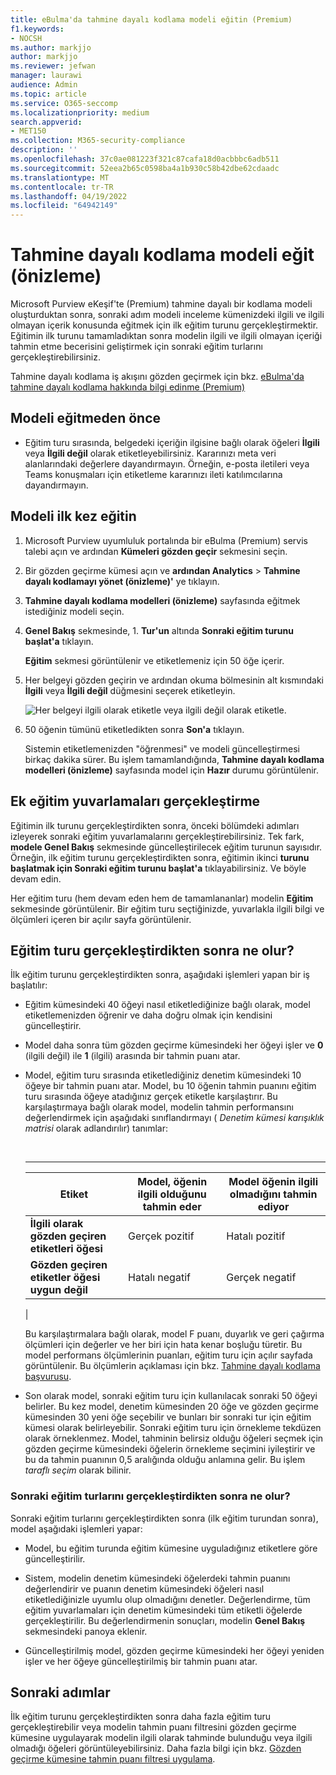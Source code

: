```yaml
---
title: eBulma'da tahmine dayalı kodlama modeli eğitin (Premium)
f1.keywords:
- NOCSH
ms.author: markjjo
author: markjjo
ms.reviewer: jefwan
manager: laurawi
audience: Admin
ms.topic: article
ms.service: O365-seccomp
ms.localizationpriority: medium
search.appverid:
- MET150
ms.collection: M365-security-compliance
description: ''
ms.openlocfilehash: 37c0ae081223f321c87cafa18d0acbbbc6adb511
ms.sourcegitcommit: 52eea2b65c0598ba4a1b930c58b42dbe62cdaadc
ms.translationtype: MT
ms.contentlocale: tr-TR
ms.lasthandoff: 04/19/2022
ms.locfileid: "64942149"
---
```

# <a name="train-a-predictive-coding-model-preview"></a>Tahmine dayalı kodlama modeli eğit (önizleme)

Microsoft Purview eKeşif'te (Premium) tahmine dayalı bir kodlama modeli oluşturduktan sonra, sonraki adım modeli inceleme kümenizdeki ilgili ve ilgili olmayan içerik konusunda eğitmek için ilk eğitim turunu gerçekleştirmektir. Eğitimin ilk turunu tamamladıktan sonra modelin ilgili ve ilgili olmayan içeriği tahmin etme becerisini geliştirmek için sonraki eğitim turlarını gerçekleştirebilirsiniz.

Tahmine dayalı kodlama iş akışını gözden geçirmek için bkz. [eBulma'da tahmine dayalı kodlama hakkında bilgi edinme (Premium)](predictive-coding-overview.md#the-predictive-coding-workflow)

## <a name="before-you-train-a-model"></a>Modeli eğitmeden önce

- Eğitim turu sırasında, belgedeki içeriğin ilgisine bağlı olarak öğeleri **İlgili** veya **İlgili değil** olarak etiketleyebilirsiniz. Kararınızı meta veri alanlarındaki değerlere dayandırmayın. Örneğin, e-posta iletileri veya Teams konuşmaları için etiketleme kararınızı ileti katılımcılarına dayandırmayın.

## <a name="train-a-model-for-the-first-time"></a>Modeli ilk kez eğitin

1. Microsoft Purview uyumluluk portalında bir eBulma (Premium) servis talebi açın ve ardından **Kümeleri gözden geçir** sekmesini seçin.

2. Bir gözden geçirme kümesi açın ve **ardından Analytics** >  **Tahmine dayalı kodlamayı yönet (önizleme)'** ye tıklayın.

3. **Tahmine dayalı kodlama modelleri (önizleme)** sayfasında eğitmek istediğiniz modeli seçin.

4. **Genel Bakış** sekmesinde, 1. **Tur'un** altında **Sonraki eğitim turunu başlat'a** tıklayın.

   **Eğitim** sekmesi görüntülenir ve etiketlemeniz için 50 öğe içerir.

5. Her belgeyi gözden geçirin ve ardından okuma bölmesinin alt kısmındaki **İlgili** veya **İlgili değil** düğmesini seçerek etiketleyin.

   ![Her belgeyi ilgili olarak etiketle veya ilgili değil olarak etiketle.](..\media\TrainModel1.png)

6. 50 öğenin tümünü etiketledikten sonra **Son'a** tıklayın.

    Sistemin etiketlemenizden "öğrenmesi" ve modeli güncelleştirmesi birkaç dakika sürer. Bu işlem tamamlandığında, **Tahmine dayalı kodlama modelleri (önizleme)** sayfasında model için **Hazır** durumu görüntülenir.

## <a name="perform-additional-training-rounds"></a>Ek eğitim yuvarlamaları gerçekleştirme

Eğitimin ilk turunu gerçekleştirdikten sonra, önceki bölümdeki adımları izleyerek sonraki eğitim yuvarlamalarını gerçekleştirebilirsiniz. Tek fark, **modele Genel Bakış** sekmesinde güncelleştirilecek eğitim turunun sayısıdır. Örneğin, ilk eğitim turunu gerçekleştirdikten sonra, eğitimin ikinci **turunu başlatmak için Sonraki eğitim turunu başlat'a** tıklayabilirsiniz. Ve böyle devam edin.

Her eğitim turu (hem devam eden hem de tamamlananlar) modelin **Eğitim** sekmesinde görüntülenir. Bir eğitim turu seçtiğinizde, yuvarlakla ilgili bilgi ve ölçümleri içeren bir açılır sayfa görüntülenir.

## <a name="what-happens-after-you-perform-a-training-round"></a>Eğitim turu gerçekleştirdikten sonra ne olur?

İlk eğitim turunu gerçekleştirdikten sonra, aşağıdaki işlemleri yapan bir iş başlatılır:

- Eğitim kümesindeki 40 öğeyi nasıl etiketlediğinize bağlı olarak, model etiketlemenizden öğrenir ve daha doğru olmak için kendisini güncelleştirir.

- Model daha sonra tüm gözden geçirme kümesindeki her öğeyi işler ve **0** (ilgili değil) ile **1** (ilgili) arasında bir tahmin puanı atar.

- Model, eğitim turu sırasında etiketlediğiniz denetim kümesindeki 10 öğeye bir tahmin puanı atar. Model, bu 10 öğenin tahmin puanını eğitim turu sırasında öğeye atadığınız gerçek etiketle karşılaştırır. Bu karşılaştırmaya bağlı olarak model, modelin tahmin performansını değerlendirmek için aşağıdaki sınıflandırmayı ( *Denetim kümesi karışıklık matrisi* olarak adlandırılır) tanımlar:

  <br>

  ****

  |Etiket|Model, öğenin ilgili olduğunu tahmin eder|Model öğenin ilgili olmadığını tahmin ediyor|
  |---|---|---|
  |**İlgili olarak gözden geçiren etiketleri öğesi**|Gerçek pozitif|Hatalı pozitif|
  |**Gözden geçiren etiketler öğesi uygun değil**|Hatalı negatif|Gerçek negatif|
  |

  Bu karşılaştırmalara bağlı olarak, model F puanı, duyarlık ve geri çağırma ölçümleri için değerler ve her biri için hata kenar boşluğu türetir. Bu model performans ölçümlerinin puanları, eğitim turu için açılır sayfada görüntülenir. Bu ölçümlerin açıklaması için bkz. [Tahmine dayalı kodlama başvurusu](predictive-coding-reference.md).

- Son olarak model, sonraki eğitim turu için kullanılacak sonraki 50 öğeyi belirler. Bu kez model, denetim kümesinden 20 öğe ve gözden geçirme kümesinden 30 yeni öğe seçebilir ve bunları bir sonraki tur için eğitim kümesi olarak belirleyebilir. Sonraki eğitim turu için örnekleme tekdüzen olarak örneklenmez. Model, tahminin belirsiz olduğu öğeleri seçmek için gözden geçirme kümesindeki öğelerin örnekleme seçimini iyileştirir ve bu da tahmin puanının 0,5 aralığında olduğu anlamına gelir. Bu işlem *taraflı seçim* olarak bilinir.

### <a name="what-happens-after-you-perform-subsequent-training-rounds"></a>Sonraki eğitim turlarını gerçekleştirdikten sonra ne olur?

Sonraki eğitim turlarını gerçekleştirdikten sonra (ilk eğitim turundan sonra), model aşağıdaki işlemleri yapar:

- Model, bu eğitim turunda eğitim kümesine uyguladığınız etiketlere göre güncelleştirilir.

- Sistem, modelin denetim kümesindeki öğelerdeki tahmin puanını değerlendirir ve puanın denetim kümesindeki öğeleri nasıl etiketlediğinizle uyumlu olup olmadığını denetler. Değerlendirme, tüm eğitim yuvarlamaları için denetim kümesindeki tüm etiketli öğelerde gerçekleştirilir. Bu değerlendirmenin sonuçları, modelin **Genel Bakış** sekmesindeki panoya eklenir.

- Güncelleştirilmiş model, gözden geçirme kümesindeki her öğeyi yeniden işler ve her öğeye güncelleştirilmiş bir tahmin puanı atar.

## <a name="next-steps"></a>Sonraki adımlar

İlk eğitim turunu gerçekleştirdikten sonra daha fazla eğitim turu gerçekleştirebilir veya modelin tahmin puanı filtresini gözden geçirme kümesine uygulayarak modelin ilgili olarak tahminde bulunduğu veya ilgili olmadığı öğeleri görüntüleyebilirsiniz. Daha fazla bilgi için bkz. [Gözden geçirme kümesine tahmin puanı filtresi uygulama](predictive-coding-apply-prediction-filter.md).
